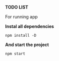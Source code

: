 **TODO LIST**

For running app

**Instal all dependencies**

`npm install -D`

**And start the project**

`npm start`

